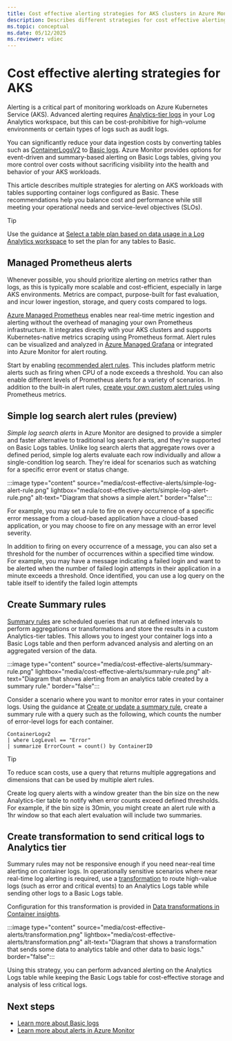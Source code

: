 ```yaml
---
title: Cost effective alerting strategies for AKS clusters in Azure Monitor 
description: Describes different strategies for cost effective alerting from AKS clusters in Azure Monitor.
ms.topic: conceptual
ms.date: 05/12/2025
ms.reviewer: vdiec
---
```


# Cost effective alerting strategies for AKS

Alerting is a critical part of monitoring workloads on Azure Kubernetes Service (AKS). Advanced alerting requires [Analytics-tier logs](../logs/data-platform-logs.md#table-plans) in your Log Analytics workspace, but this can be cost-prohibitive for high-volume environments or certain types of logs such as audit logs. 

You can significantly reduce your data ingestion costs by converting tables such as [ContainerLogsV2](../logs/data-platform-logs.md#table-plans) to [Basic logs](../logs/data-platform-logs.md#table-plans). Azure Monitor provides options for event-driven and summary-based alerting on Basic Logs tables, giving you more control over costs without sacrificing visibility into the health and behavior of your AKS workloads.

This article describes multiple strategies for alerting on AKS workloads with tables supporting container logs configured as Basic. These recommendations help you balance cost and performance while still meeting your operational needs and service-level objectives (SLOs). 


> [!TIP]
> Use the guidance at [Select a table plan based on data usage in a Log Analytics workspace](../logs/logs-table-plans.md) to set the plan for any tables to Basic.

## Managed Prometheus alerts

Whenever possible, you should prioritize alerting on metrics rather than logs, as this is typically more scalable and cost-efficient, especially in large AKS environments. Metrics are compact, purpose-built for fast evaluation, and incur lower ingestion, storage, and query costs compared to logs.

[Azure Managed Prometheus](./prometheus-metrics-scrape-default.md) enables near real-time metric ingestion and alerting without the overhead of managing your own Prometheus infrastructure. It integrates directly with your AKS clusters and supports Kubernetes-native metrics scraping using Prometheus format. Alert rules can be visualized and analyzed in [Azure Managed Grafana](/azure/managed-grafana/overview) or integrated into Azure Monitor for alert routing.

Start by enabling [recommended alert rules](./kubernetes-metric-alerts.md#enable-recommended-alert-rules). This includes platform metric alerts such as firing when CPU of a node exceeds a threshold. You can also enable different levels of Prometheus alerts for a variety of scenarios. In addition to the built-in alert rules, [create your own custom alert rules](../alerts/prometheus-alerts.md) using Prometheus metrics.


## Simple log search alert rules (preview)

*Simple log search alerts* in Azure Monitor are designed to provide a simpler and faster alternative to traditional log search alerts, and they're supported on Basic Logs tables. Unlike log search alerts that aggregate rows over a defined period, simple log alerts evaluate each row individually and allow a single-condition log search. They're ideal for scenarios such as watching for a specific error event or status change. 

:::image type="content" source="media/cost-effective-alerts/simple-log-alert-rule.png" lightbox="media/cost-effective-alerts/simple-log-alert-rule.png" alt-text="Diagram that shows a simple alert." border="false":::

For example, you may set a rule to fire on every occurrence of a specific error message from a cloud-based  application have a cloud-based application, or you may choose to fire on any message with an error level severity. 

In addition to firing on every occurrence of a message, you can also set a threshold for the number of occurrences within a specified time window. For example, you may have a message indicating a failed login and want to be alerted when the number of failed login attempts in their application in a minute exceeds a threshold. Once identified, you can use a log query on the table itself to identify the failed login attempts

## Create Summary rules
[Summary rules](../logs/summary-rules.md) are scheduled queries that run at defined intervals to perform aggregations or transformations and store the results in a custom Analytics-tier tables. This allows you to ingest your container logs into a Basic Logs table and then perform advanced analysis and alerting on an aggregated version of the data. 

:::image type="content" source="media/cost-effective-alerts/summary-rule.png" lightbox="media/cost-effective-alerts/summary-rule.png" alt-text="Diagram that shows alerting from an analytics table created by a summary rule." border="false":::

Consider a scenario where you want to monitor error rates in your container logs. Using the guidance at [Create or update a summary rule](../logs/summary-rules.md#create-or-update-a-summary-rule), create a summary rule with a query such as the following, which counts the number of error-level logs for each container.

```kusto
ContainerLogv2
| where LogLevel == "Error" 
| summarize ErrorCount = count() by ContainerID
```

> [!TIP]
> To reduce scan costs, use a query that returns multiple aggregations and dimensions that can be used by multiple alert rules. 

Create log query alerts with a window greater than the bin size on the new Analytics-tier table to notify when error counts exceed defined thresholds. For example, if the bin size is 30min, you might create an alert rule with a 1hr window so that each alert evaluation will include two summaries.


## Create transformation to send critical logs to Analytics tier
Summary rules may not be responsive enough if you need near-real time alerting on container logs. In operationally sensitive scenarios where near real-time log alerting is required, use a [transformation](../data-collection/data-collection-transformations-create.md) to route high-value logs (such as error and critical events) to an Analytics Logs table while sending other logs to a Basic Logs table. 

Configuration for this transformation is provided in [Data transformations in Container insights](./container-insights-transformations.md#send-data-to-different-tables).

:::image type="content" source="media/cost-effective-alerts/transformation.png" lightbox="media/cost-effective-alerts/transformation.png" alt-text="Diagram that shows a transformation that sends some data to analytics table and other data to basic logs." border="false":::

Using this strategy, you can perform advanced alerting on the Analytics Logs table while keeping the Basic Logs table for cost-effective storage and analysis of less critical logs.


## Next steps

- [Learn more about Basic logs](../logs/data-platform-logs.md#table-plans)
- [Learn more about alerts in Azure Monitor](../alerts/alerts-overview.md)
